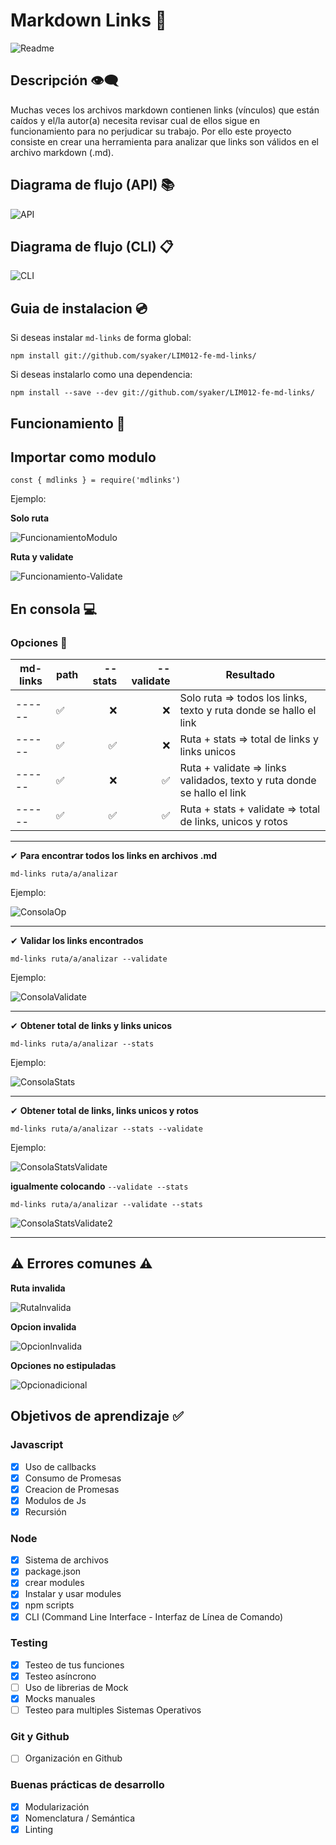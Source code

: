 # Markdown Links 🔗
![Readme](all_images/README-image.png)
## Descripción 👁‍🗨

Muchas veces los archivos markdown contienen links (vínculos) que están caídos y el/la autor(a) necesita revisar cual de ellos sigue en funcionamiento para no perjudicar su trabajo.
Por ello este proyecto consiste en crear una herramienta para analizar que links son válidos en el archivo markdown (.md).

## Diagrama de flujo (API) 📚
![API](all_images/API.png)
## Diagrama de flujo (CLI) 📋
![CLI](all_images/CLI.png)
## **Guia de instalacion** 💿
Si deseas instalar `md-links` de forma global:
~~~
npm install git://github.com/syaker/LIM012-fe-md-links/
~~~

Si deseas instalarlo como una dependencia:

~~~
npm install --save --dev git://github.com/syaker/LIM012-fe-md-links/
~~~

## **Funcionamiento** 🚀

## Importar como modulo

~~~
const { mdlinks } = require('mdlinks')
~~~
Ejemplo:

**Solo ruta**

![FuncionamientoModulo](all_images/fun-md.png)

**Ruta y validate**

![Funcionamiento-Validate](all_images/validate-mod.png)

## En consola 💻

### **Opciones** 📑

|md-links|path|--stats|--validate|Resultado                            |
|------  |----------------|------:|------:   |---								   |
|------  |✅              |❌    |❌        | Solo ruta => todos los links, texto y ruta donde se hallo el link |
|------  |✅              |✅    |❌        | Ruta + stats => total de links y links unicos|
|------  |✅              |❌    |✅        | Ruta + validate => links validados, texto y ruta donde se hallo el link    |
|------  |✅              |✅    |✅        | Ruta + stats + validate => total de links, unicos y rotos|
---
✔ **Para encontrar todos los links en archivos .md**
~~~
md-links ruta/a/analizar
~~~
Ejemplo:

![ConsolaOp](all_images/fun-mod.png)

---

✔ **Validar los links encontrados**
~~~
md-links ruta/a/analizar --validate
~~~
Ejemplo:

![ConsolaValidate](all_images/validate.png)

---

✔ **Obtener total de links y links unicos**
~~~
md-links ruta/a/analizar --stats
~~~
Ejemplo:

![ConsolaStats](all_images/stats.png)

---

✔ **Obtener total de links, links unicos y rotos**
~~~
md-links ruta/a/analizar --stats --validate
~~~
Ejemplo:

![ConsolaStatsValidate](all_images/validate-stats.png)

**igualmente colocando** `--validate --stats`
~~~
md-links ruta/a/analizar --validate --stats
~~~
![ConsolaStatsValidate2](all_images/validate-stats.png)

---

## ⚠ **Errores comunes** ⚠

**Ruta invalida**

![RutaInvalida](all_images/ruta-invalida.png)

**Opcion invalida**

![OpcionInvalida](all_images/opcion-invalida.png)

**Opciones no estipuladas**

![Opcionadicional](all_images/opcion-adicional.png)

## Objetivos de aprendizaje ✅

### Javascript
- [x] Uso de callbacks
- [x] Consumo de Promesas
- [x] Creacion de Promesas
- [x] Modulos de Js
- [x] Recursión

### Node
- [x] Sistema de archivos
- [x] package.json
- [x] crear modules
- [x] Instalar y usar modules
- [x] npm scripts
- [x] CLI (Command Line Interface - Interfaz de Línea de Comando)

### Testing
- [x] Testeo de tus funciones
- [x] Testeo asíncrono
- [ ] Uso de librerias de Mock
- [x] Mocks manuales
- [ ] Testeo para multiples Sistemas Operativos

### Git y Github
- [ ] Organización en Github

### Buenas prácticas de desarrollo
- [x] Modularización
- [x] Nomenclatura / Semántica
- [x] Linting
